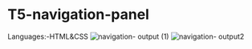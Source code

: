 # T5-navigation-panel
 Languages:-HTML&CSS
 ![navigation- output (1)](https://github.com/malantivora04/T5-navigation-panel/assets/146733377/fadde4bb-9cd9-4393-ab0b-bf58e0d652e2)
 ![navigation- output2](https://github.com/malantivora04/T5-navigation-panel/assets/146733377/641e4325-b3e7-4685-8e15-0b94b9b2464b)

